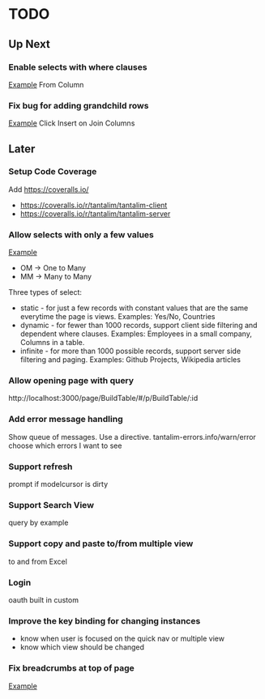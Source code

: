 # TODO

## Up Next

### Enable selects with where clauses
[Example](http://localhost:3000/page/BuildTable/#/p/TableJoins)
From Column

### Fix bug for adding grandchild rows
[Example](http://localhost:3000/page/BuildTable/#/p/TableJoins)
Click Insert on Join Columns

## Later

### Setup Code Coverage

Add https://coveralls.io/

* https://coveralls.io/r/tantalim/tantalim-client
* https://coveralls.io/r/tantalim/tantalim-server

### Allow selects with only a few values
[Example](http://localhost:3000/page/BuildTable/#/p/TableJoins)

* OM -> One to Many
* MM -> Many to Many

Three types of select:

* static - for just a few records with constant values that are the same everytime the page is views. Examples: Yes/No, Countries
* dynamic - for fewer than 1000 records, support client side filtering and dependent where clauses. Examples: Employees in a small company, Columns in a table.
* infinite - for more than 1000 possible records, support server side filtering and paging. Examples: Github Projects, Wikipedia articles

### Allow opening page with query
http://localhost:3000/page/BuildTable/#/p/BuildTable/:id

### Add error message handling
Show queue of messages. Use a directive.
tantalim-errors.info/warn/error
choose which errors I want to see

### Support refresh
prompt if modelcursor is dirty

### Support Search View
query by example

### Support copy and paste to/from multiple view
to and from Excel

### Login
oauth
built in
custom

### Improve the key binding for changing instances
* know when user is focused on the quick nav or multiple view
* know which view should be changed

### Fix breadcrumbs at top of page
[Example](http://localhost:3000/page/BuildTable/#/p/TableIndexes)
